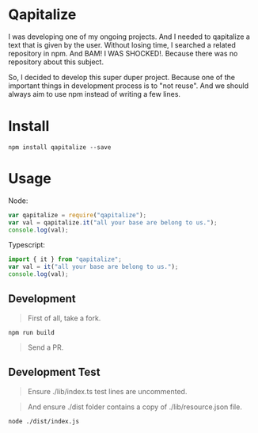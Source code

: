 # Qapitalize
I was developing one of my ongoing projects. And I needed to qapitalize a text that is given by the user. Without losing time, I searched a related repository in npm. And BAM! I WAS SHOCKED!. Because there was no repository about this subject.

So, I decided to develop this super duper project. Because one of the important things in development process is to "not reuse". And we should always aim to use npm instead of writing a few lines.

# Install
    npm install qapitalize --save

# Usage
Node:
```javascript
var qapitalize = require("qapitalize");
var val = qapitalize.it("all your base are belong to us.");
console.log(val);
```

Typescript:
```javascript
import { it } from "qapitalize";
var val = it("all your base are belong to us.");
console.log(val);
```

## Development
> First of all, take a fork.

    npm run build

> Send a PR.

## Development Test
> Ensure ./lib/index.ts test lines are uncommented.

> And ensure ./dist folder contains a copy of ./lib/resource.json file.

    node ./dist/index.js